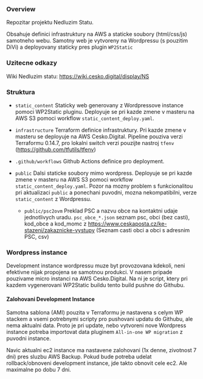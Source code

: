 ### Overview

Repozitar projektu Nedluzim Statu.

Obsahuje definici infrastruktury na AWS a staticke soubory (html/css/js) samotneho webu. Samotny web je vytvoreny na 
Wordpressu (s pouzitim DiVi) a deployovany staticky pres plugin `WP2Static`

### Uzitecne odkazy

Wiki Nedluzim statu: https://wiki.cesko.digital/display/NS

### Struktura
- `static_content` Staticky web generovany z Wordpressove instance pomoci WP2Static pluginu. 
  Deployuje se pri kazde zmene v masteru na AWS S3 pomoci workflow `static_content_deploy.yaml`.
  
- `infrastructure` Terraform definice infrastruktury. Pri kazde zmene v masteru se deployuje na AWS Cesko.Digital. 
  Pipeline pouziva verzi Terraformu 0.14.7, pro lokalni switch verzi pouzijte nastroj `tfenv` (https://github.com/tfutils/tfenv)

- `.github/workflows` Github Actions definice pro deployment.

- `public` Dalsi staticke soubory mimo wordpress. Deployuje se pri kazde zmene v masteru na AWS S3 pomoci workflow `static_content_deploy.yaml`. Pozor na mozny problem s funkcionalitou pri aktualizaci `public` a ponechani puvodni, mozna nekompatibilni, verze `static_content` z Wordpressu.
  - `public/psc2ovm` Preklad PSC a nazvu obce na kontaktni udaje jednotlivych uradu. `psc_obce_*.json` seznam psc, obci (bez casti), kod_obce a kod_momc z https://www.ceskaposta.cz/ke-stazeni/zakaznicke-vystupy (Seznam casti obci a obci s adresnim PSC, csv)

### Wordpress instance

Development instance wordpressu muze byt provozovana kdekoli, neni efektivne nijak propojena se samotnou produkci.
 V nasem pripade pouzivame micro instanci na AWS Cesko.Digital. Na ni je script, ktery pri kazdem vygenerovani 
WP2Static buildu tento build pushne do Githubu. 

#### Zalohovani Development Instance

Samotna sablona (AMI) pouzita v Terraformu je nastavena s celym WP stackem a vsemi potrebnymi scripty pro pushovani 
updatu do Githubu, ale nema aktualni data. Proto je pri update, nebo vytvoreni nove Wordpress instance potreba importovat 
data pluginem `All-in-one WP migration` z puvodni instance.

Navic aktualni ec2 instance ma nastavene zalohovani (1x denne, zivotnost 7 dni) pres sluzbu AWS Backup. Pokud bude 
potreba udelat rollback/obnoveni development instance, jde takto obnovit cele ec2. Ale maximalne po dobu 7 dni.